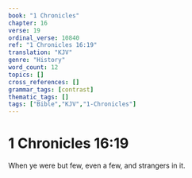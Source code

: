 ```yaml
---
book: "1 Chronicles"
chapter: 16
verse: 19
ordinal_verse: 10840
ref: "1 Chronicles 16:19"
translation: "KJV"
genre: "History"
word_count: 12
topics: []
cross_references: []
grammar_tags: [contrast]
thematic_tags: []
tags: ["Bible","KJV","1-Chronicles"]
---
```


# 1 Chronicles 16:19

When ye were but few, even a few, and strangers in it.
